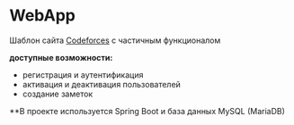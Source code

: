 # WebApp
Шаблон сайта [Codeforces](https://codeforces.com/) с частичным функционалом

**доступные возможности:**
* регистрация и аутентификация
* активация и деактивация пользователей
* создание заметок

**В проекте используется Spring Boot и база данных MySQL (MariaDB)
